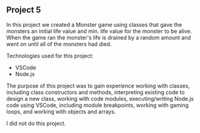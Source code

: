 ## Project 5

In this project we created a Monster game using classes that gave the monsters an initial life value and min. life value for the monster to be alive. When the game ran the monster's life is drained by a random amount and went on until all of the monsters had died.

Technologies used for this project:
- VSCode
- Node.js

The purpose of this project was to gain experience working with classes, including class constructors and methods, interpreting existing code to design a new class, working with code modules, executing/writing Node.js code using VSCode, including module breakpoints, working with gaming loops, and working with objects and arrays.

I did not do this project.

